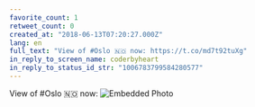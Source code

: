 ```yaml
---
favorite_count: 1
retweet_count: 0
created_at: "2018-06-13T07:20:27.000Z"
lang: en
full_text: "View of #Oslo 🇳🇴 now: https://t.co/md7t92tuXg"
in_reply_to_screen_name: coderbyheart
in_reply_to_status_id_str: "1006783799584280577"
---
```


View of #Oslo 🇳🇴 now:
![Embedded Photo](https://twitter-media-coderbyheart.s3.eu-north-1.amazonaws.com/1006798438917464066-Dfjd1PuX0AAOxBu.jpg)
